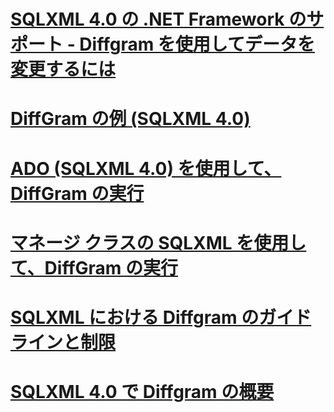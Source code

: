# [SQLXML 4.0 の .NET Framework のサポート - Diffgram を使用してデータを変更するには](sqlxml-4-0-net-framework-support-using-diffgrams-to-modify-data.md)

# [DiffGram の例 (SQLXML 4.0)](diffgram-examples-sqlxml-4-0.md)
# [ADO (SQLXML 4.0) を使用して、DiffGram の実行](executing-a-diffgram-by-using-ado-sqlxml-4-0.md)
# [マネージ クラスの SQLXML を使用して、DiffGram の実行](executing-a-diffgram-by-using-sqlxml-managed-classes.md)
# [SQLXML における Diffgram のガイドラインと制限](guidelines-and-limitations-of-diffgrams-in-sqlxml.md)
# [SQLXML 4.0 で Diffgram の概要](introduction-to-diffgrams-in-sqlxml-4-0.md)
